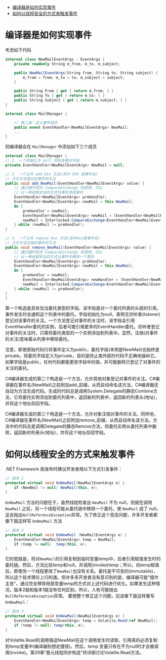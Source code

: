 - [编译器是如何实现事件](#编译器是如何实现事件)
- [如何以线程安全的方式来触发事件](#如何以线程安全的方式来触发事件)


# 编译器是如何实现事件

考虑如下代码

``` csharp
internal class NewMailEventArgs : EventArgs {
    private readonly String m_from, m_to, m_subject;

    public NewMailEventArgs(String from, String to, String subject) {
        m_from = from; m_to = to; m_subject = subject;
    }

    public String From { get { return m_from; } }
    public String To { get { return m_to; } }
    public String Subject { get { return m_subject; } }
}

internal class MailManager {

    // 第二部：定义事件成员
    public event EventHandler<NewMailEventArgs> NewMail;
    ...
}
```

则编译器会在 `MailManager` 中添加如下三个成员

```csharp
internal class MailManager {
// 1. 一个初始化为 null 的私有委托字段
private EventHandler<NewMailEventArgs> NewMail = null;

// 2. 一个公共 add_Xxx 方法(其中 XXX 是事件名)
// 允许方法登记对事件的关注
public void add_NewMail(EventHandler<NewMailEventArgs> value) {
    // 通过循环和对 CompareExchange 的调用，可以
    // 以一种线程安全的方式向事件添加委托
    EventHandler<NewMailEventArgs> preHandler;
    EventHandler<NewMailEventArgs> newMail = this.NewMail;
    do {
        preHandler = newMail;
        EventHandler<NewMailEventArgs> newMail = (EventHandler<NewMailEventArgs>) Delegate.Combine(preHandler, value);
        newMail = Interlocked.CompareExchange<EventHandler<NewMailEventArgs>>(ref this.NewMail, newHandler, preHandler);
    } while (newMail != preHandler);
}

// 3. 一个公共 remove_Xxx 方法(其中Xxx是事件名)
// 允许方法注销对事件的关注
public void remove_NewMail(EventHandler<NewMailEventArgs> value) {
    // 通过循环和对 CompareExchange 的调用，可以
    // 以一种线程安全的方式从事件中移除一个委托
    EventHandler<NewMailEventArgs> preHandler;
    EventHandler<NewMailEventArgs> newMail = this.NewMail;
    do {
        preHandler = newMail;
        EventHandler<NewMailEventArgs> newHandler = (EventHandler<NewMailEventArgs>) Delegate.Remove(preHandler, value);
        newMail = Interlocked.CompareExchange<EventHandler<NewMailEventArgs>>(ref this.NewMail, newHandler, preHandler);
    } while (newMail != preHandler);
}
}
```
第一个构造是具有恰当委托类型的字段。该字段是对一个委托列表的头部的引用。事件发生时会通知这个列表中的委托。字段初始化为null，表明无侦听者(listener)登记对该事件的关注。一个方法登记对事件的关注时，该字段会引用 EventHandler<NewMailEventArgs>委托的实例，后者可能引用更多的EventHandler<NewMailEventArgs>委托。侦听者登记对事件的关注时，只需将委托类型的一个实例添加到列表中。显然，注销(对事件的关注)意味着从列表中移除委托。

注意，即使原始代码行将事件定义为public，委托字段(本例是NewMail)也始终是private。将委托字段定义为private，目的是防止类外部的代码不正确地操纵它。如果字段是public，任何代码都能更改字段中的值，并可能删除已登记了对事件的关注的委托。

C#编译器生成的第二个构造是一个方法，允许其他对象登记对事件的关注。C#编译器在事件名(NewMail)之前附加add_前缀，从而自动命名该方法。C#编译器还自动为方法生成代码。生成的代码总是调用System.Delegate的静态Combine方法，它将委托实例添加到委托列表中，返回新的列表中，返回新的列表头(地址)，并将这个地址存回字段。

C#编译器生成的第三个构造是一个方法，允许对象注销对事件的关注。同样地，C#编译器在事件名(NewMail)之前附加remove_前缀，从而自动命名该方法。方法中的代码总是调用Delegate的静态Remove方法，将委托实例从委托列表中删除，返回新的列表头(地址)，并将这个地址存回字段。

# 如何以线程安全的方式来触发事件

.NET Framework 刚发布时建议开发者用以下方式引发事件：

``` csharp
// 版本 1 
protected virtual void OnNewMail(NewMailEventArgs e) {
    if (NewNmil != null) NewMail(this, e);
}
```

`OnNewMail` 方法的问题在于，虽然线程检查出 `NewMail` 不为 null，但就在调用 `NewMail` 之前，另一个线程可能从委托链中移除一个委托，使 `NewMail` 成了 null。这会抛出`NullReferenceException`异常。为了修正这个竞态问题，许多开发者都像下面这样写 `OnNewMail` 方法

```csharp
// 版本 2
protected virtual void OnNewMail (NewMailEventArgs e) {
    EventHandler<NewMailEventArgs> temp = NewMail;
    if (temp != null)  temp(this, e);
}
```

它的思路是，将对`NewMail`的引用复制到临时变量temp中，后者引用赋值发生时的委托链。然后，方法比较temp和null，并调用(invoke)temp；所以，向temp赋值后，即使另一个线程更改了`NewMail`也没有关系。委托是不可变的(immutable)，所以这个技术理论上行的通。但许多多开发者没有意识到的是，编译器可能“擅作主张”，通过完全移除局部变量temp的方式对上述代码进行优化。如果发生这种情况，版本2就和版本1就没有任何区别。所以，人有可能抛出`NullReferenceException`异常。
要想整个修正这个问题，应该像下面这样重写`OnNewMail`：

```csharp
// 版本 3
protected virtual void OnNewMail(NewMailEventArgs e) {
    EventHandler<NewMailEventArgs> temp = Volatile.Read(ref NewMail);
    if (temp != null) temp(this, e);
}
```
对Volatile.Read的调用强迫NewMail在这个调用发生时读取，引用真的必须复制到temp变量中(编译器别想走捷径)。然后，temp 变量只有在不为null时才会被调用(invoke)。第29章“基元线程同步构造”将详细讨论Volatile.Read方法。